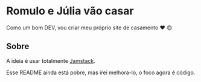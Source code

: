 # Romulo e Júlia vão casar

Como um bom DEV, vou criar meu próprio site de casamento ❤️ 😍

## Sobre

A ideia é usar totalmente [Jamstack](https://jamstack.org/).

Esse README ainda está pobre, mas irei melhora-lo, o foco agora é código.